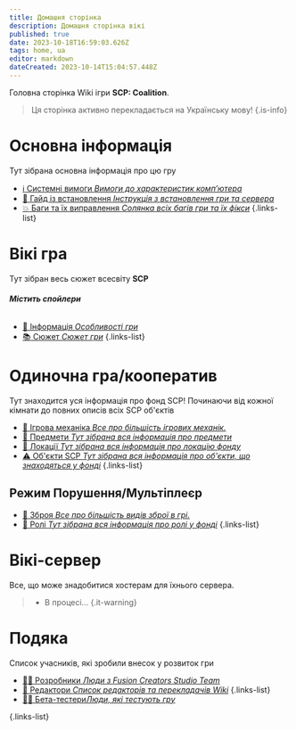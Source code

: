 ```yaml
---
title: Домашня сторінка
description: Домашня сторінка вікі
published: true
date: 2023-10-18T16:59:03.626Z
tags: home, ua
editor: markdown
dateCreated: 2023-10-14T15:04:57.448Z
---
```


Головна сторінка Wiki ігри **SCP: Coalition**.
> Ця сторінка активно перекладається на Українську мову!
{.is-info}


# Основна інформація
Тут зібрана основна інформація про цю гру

- [:information_source: Системні вимоги *Вимоги до характеристик комп’ютера*](/uk/install/requirements)
- [:scroll: Гайд із встановлення *Інструкція з встановлення гри та сервера*](/uk/install)
- [:boom: Баги та їх виправлення *Солянка всіх багів гри та їх фікси*](/uk/troubleshooting)
{.links-list}

# Вікі гра

Тут зібран весь сюжет всесвіту **SCP**
###### **Містить спойлери**
- [:bookmark_tabs: Інформація *Особливості гри*](/uk/game)
- [:books: Сюжет *Сюжет гри*](/uk/game/plot)
{.links-list}

# Одиночна гра/кооператив

Тут знаходится уся інформація про фонд SCP! 
Починаючи від кожної кімнати до повних описів всіх SCP об'єктів
- [:wrench: Ігрова механіка *Все про більшість ігрових механік.*](/uk/game/mechanics)
- [:pizza: Предмети *Тут зібрана вся інформація про предмети*](/uk/game/items)
- [:door: Локації *Тут зібрана вся інформація про локацію фонду*](/uk/game/rooms)
- [:warning: Об'єкти SCP *Тут зібрана вся інформація про об'єкти, що знаходяться у фонді*](/uk/game/scps)
{.links-list}

## Режим Порушення/Мультіплеєр
- [:gun: Зброя *Все про більшість видів зброї в грі.*](/uk/game/weapons)
- [:construction_worker: Ролі *Тут зібрана вся інформація про ролі у фонді*](/uk/game/jobs)
{.links-list}


# Вікі-сервер

Все, що може знадобитися хостерам для їхнього сервера.

>  - В процесі...
{.it-warning}





# Подяка
Список учасників, які зробили внесок у розвиток гри
- [👨‍💻 Розробники *Люди з Fusion Creators Studio Team*](/uk/credits/devs)
- [📰 Редактори *Список редакторів та перекладачів Wiki*](/uk/credits/edits)
{.links-list}
- [:man_technologist: Бета-тестери*Люди, які тестують гру*](/uk/credits/testers)

{.links-list}